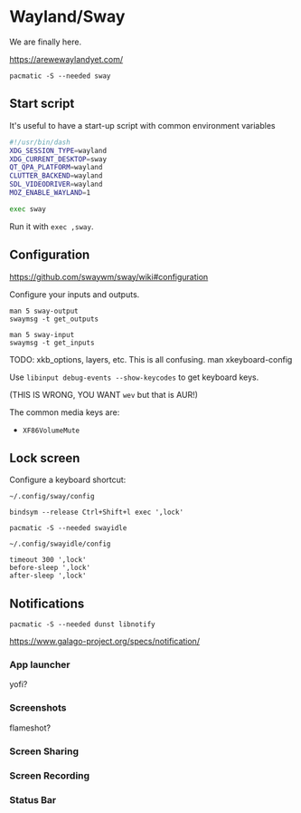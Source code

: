 # Wayland/Sway

We are finally here.

<https://arewewaylandyet.com/>

`pacmatic -S --needed sway`

## Start script

It's useful to have a start-up script with common environment variables

```sh
#!/usr/bin/dash
XDG_SESSION_TYPE=wayland
XDG_CURRENT_DESKTOP=sway
QT_QPA_PLATFORM=wayland
CLUTTER_BACKEND=wayland
SDL_VIDEODRIVER=wayland
MOZ_ENABLE_WAYLAND=1

exec sway
```

Run it with `exec ,sway`.

## Configuration

<https://github.com/swaywm/sway/wiki#configuration>

Configure your inputs and outputs.

```
man 5 sway-output
swaymsg -t get_outputs

man 5 sway-input
swaymsg -t get_inputs
```

TODO: xkb_options, layers, etc. This is all confusing.
    man xkeyboard-config

Use `libinput debug-events --show-keycodes` to get keyboard keys.

(THIS IS WRONG, YOU WANT `wev` but that is AUR!)

The common media keys are:

* `XF86VolumeMute`

## Lock screen

Configure a keyboard shortcut:

`~/.config/sway/config`

```
bindsym --release Ctrl+Shift+l exec ',lock'
```

`pacmatic -S --needed swayidle`

`~/.config/swayidle/config`

```
timeout 300 ',lock'
before-sleep ',lock'
after-sleep ',lock'
```

## Notifications

`pacmatic -S --needed dunst libnotify`

<https://www.galago-project.org/specs/notification/>

### App launcher

yofi?

### Screenshots

flameshot?

### Screen Sharing

### Screen Recording

### Status Bar

